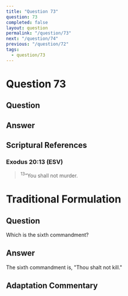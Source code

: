 ```yaml
---
title: "Question 73"
question: 73
completed: false
layout: question
permalink: "/question/73"
next: "/question/74"
previous: "/question/72"
tags:
  - question/73
---
```

# Question 73

## Question


## Answer


## Scriptural References
### Exodus 20:13 (ESV)
> <sup>13</sup>“You shall not murder.

# Traditional Formulation
## Question
Which is the sixth commandment?

## Answer
The sixth commandment is, "Thou shalt not kill."

## Adaptation Commentary
